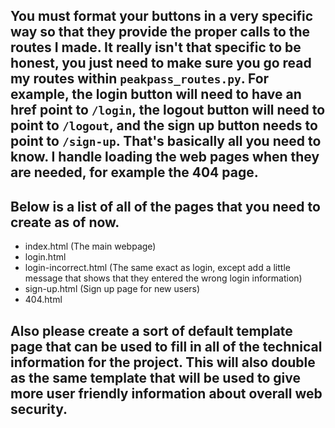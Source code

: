 ## You must format your buttons in a very specific way so that they provide the proper calls to the routes I made. It really isn't that specific to be honest, you just need to make sure you go read my routes within `peakpass_routes.py`. For example, the login button will need to have an href point to `/login`, the logout button will need to point to `/logout`, and the sign up button needs to point to `/sign-up`. That's basically all you need to know. I handle loading the web pages when they are needed, for example the 404 page.

## Below is a list of all of the pages that you need to create as of now.

- index.html (The main webpage)
- login.html
- login-incorrect.html (The same exact as login, except add a little message that shows that they entered the wrong login information)
- sign-up.html (Sign up page for new users)
- 404.html

## Also please create a sort of default template page that can be used to fill in all of the technical information for the project. This will also double as the same template that will be used to give more user friendly information about overall web security.
